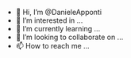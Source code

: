 - 👋 Hi, I’m @DanieleApponti
- 👀 I’m interested in ...
- 🌱 I’m currently learning ...
- 💞️ I’m looking to collaborate on ...
- 📫 How to reach me ...

<!---
DanieleApponti/DanieleApponti is a ✨ special ✨ repository because its `README.md` (this file) appears on your GitHub profile.
You can click the Preview link to take a look at your changes.
--->
